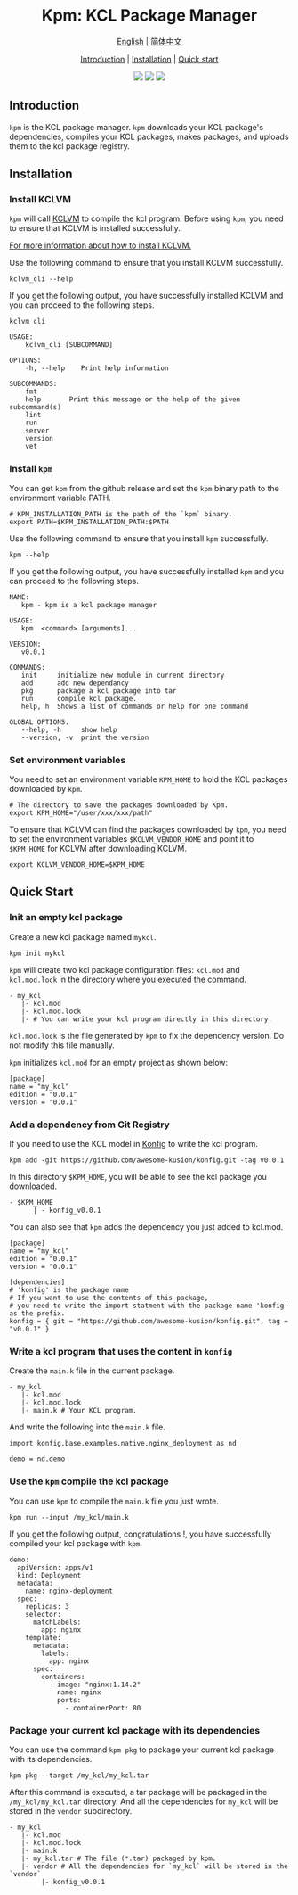 <h1 align="center">Kpm: KCL Package Manager</h1>

<p align="center">
<a href="./README.md">English</a> | <a href="./README-zh.md">简体中文</a>
</p>
<p align="center">
<a href="#introduction">Introduction</a> | <a href="#installation">Installation</a> | <a href="#quick-start">Quick start</a> 
</p>

<p align="center">
<img src="https://coveralls.io/repos/github/KusionStack/kpm/badge.svg">
<img src="https://img.shields.io/badge/license-Apache--2.0-green">
<img src="https://img.shields.io/badge/PRs-welcome-brightgreen">
</p>

## Introduction

`kpm` is the KCL package manager. `kpm` downloads your KCL package's dependencies, compiles your KCL packages, makes packages, and uploads them to the kcl package registry.

## Installation

### Install KCLVM

`kpm` will call [KCLVM](https://github.com/KusionStack/KCLVM) to compile the kcl program. Before using `kpm`, you need to ensure that KCLVM is installed successfully.

[For more information about how to install KCLVM.](https://kcl-lang.io/docs/user_docs/getting-started/install)

Use the following command to ensure that you install KCLVM successfully.

```shell
kclvm_cli --help
```

If you get the following output, you have successfully installed KCLVM and you can proceed to the following steps.

```shell
kclvm_cli

USAGE:
    kclvm_cli [SUBCOMMAND]

OPTIONS:
    -h, --help    Print help information

SUBCOMMANDS:
    fmt
    help       Print this message or the help of the given subcommand(s)
    lint
    run
    server
    version
    vet
```

### Install `kpm`

You can get `kpm` from the github release and set the `kpm` binary path to the environment variable PATH.

```shell
# KPM_INSTALLATION_PATH is the path of the `kpm` binary.
export PATH=$KPM_INSTALLATION_PATH:$PATH  
```

Use the following command to ensure that you install `kpm` successfully.

```shell
kpm --help
```

If you get the following output, you have successfully installed `kpm` and you can proceed to the following steps.

```shell
NAME:
   kpm - kpm is a kcl package manager

USAGE:
   kpm  <command> [arguments]...

VERSION:
   v0.0.1

COMMANDS:
   init     initialize new module in current directory
   add      add new dependancy
   pkg      package a kcl package into tar
   run      compile kcl package.
   help, h  Shows a list of commands or help for one command

GLOBAL OPTIONS:
   --help, -h     show help
   --version, -v  print the version
```

### Set environment variables

You need to set an environment variable `KPM_HOME` to hold the KCL packages downloaded by `kpm`.

```shell
# The directory to save the packages downloaded by Kpm. 
export KPM_HOME="/user/xxx/xxx/path" 
```

To ensure that KCLVM can find the packages downloaded by `kpm`, you need to set the environment variables `$KCLVM_VENDOR_HOME` and point it to `$KPM_HOME` for KCLVM after downloading KCLVM.

```shell
export KCLVM_VENDOR_HOME=$KPM_HOME
```

## Quick Start

### Init an empty kcl package

Create a new kcl package named `mykcl`.

```shell
kpm init mykcl
```

`kpm` will create two kcl package configuration files: `kcl.mod` and `kcl.mod.lock` in the directory where you executed the command.

```shell
- my_kcl
   |- kcl.mod
   |- kcl.mod.lock
   |- # You can write your kcl program directly in this directory.
```

`kcl.mod.lock` is the file generated by `kpm` to fix the dependency version. Do not modify this file manually.

`kpm` initializes `kcl.mod` for an empty project as shown below:

```shell
[package]
name = "my_kcl"
edition = "0.0.1"
version = "0.0.1"
```

### Add a dependency from Git Registry

If you need to use the KCL model in [Konfig](https://github.com/awesome-kusion/konfig.git) to write the kcl program.

```shell
kpm add -git https://github.com/awesome-kusion/konfig.git -tag v0.0.1
```

In this directory `$KPM_HOME`, you will be able to see the kcl package you downloaded.

```shell
- $KPM_HOME
      | - konfig_v0.0.1
```

You can also see that `kpm` adds the dependency you just added to kcl.mod.

```shell
[package]
name = "my_kcl"
edition = "0.0.1"
version = "0.0.1"

[dependencies]
# 'konfig' is the package name
# If you want to use the contents of this package, 
# you need to write the import statment with the package name 'konfig' as the prefix.
konfig = { git = "https://github.com/awesome-kusion/konfig.git", tag = "v0.0.1" }
```

### Write a kcl program that uses the content in `konfig`

Create the `main.k` file in the current package.

```shell
- my_kcl
   |- kcl.mod
   |- kcl.mod.lock
   |- main.k # Your KCL program.
```

And write the following into the `main.k` file.

```kcl
import konfig.base.examples.native.nginx_deployment as nd

demo = nd.demo
```

### Use the `kpm` compile the kcl package

You can use `kpm` to compile the `main.k` file you just wrote.

```shell
kpm run --input /my_kcl/main.k
```

If you get the following output, congratulations !, you have successfully compiled your kcl package with `kpm`.

```shell
demo:
  apiVersion: apps/v1
  kind: Deployment
  metadata:
    name: nginx-deployment
  spec:
    replicas: 3
    selector:
      matchLabels:
        app: nginx
    template:
      metadata:
        labels:
          app: nginx
      spec:
        containers:
          - image: "nginx:1.14.2"
            name: nginx
            ports:
              - containerPort: 80
```

### Package your current kcl package with its dependencies

You can use the command `kpm pkg` to package your current kcl package with its dependencies.

```shell
kpm pkg --target /my_kcl/my_kcl.tar
```

After this command is executed, a tar package will be packaged in the `/my_kcl/my_kcl.tar` directory. And all the dependencies for `my_kcl` will be stored in the `vendor` subdirectory.

```shell
- my_kcl
   |- kcl.mod
   |- kcl.mod.lock
   |- main.k
   |- my_kcl.tar # The file (*.tar) packaged by kpm.
   |- vendor # All the dependencies for `my_kcl` will be stored in the `vendor` 
        |- konfig_v0.0.1
```

